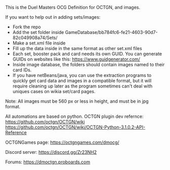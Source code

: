 This is the Duel Masters OCG Definition for OCTGN, and images.

If you want to help out in adding sets/images:
- Fork the repo
- Add the set folder inside GameDatabase/bb784fc6-fe21-4603-90d7-82c049908a74/Sets/
- Make a set.xml file inside
- Fill up the data inside in the same format as other set.xml files
- Each set, booster pack and card needs its own GUID. You can generate GUIDs on websites like this: https://www.guidgenerator.com/
- Inside image database, the folders should contain images named to their card IDs.
- If you have netBeans/java, you can use the extraction programs to quickly get card data and images in a compatible format, but it will require cleaning up later as the program sometimes can't deal with uniques cases on wikia set/card pages.

Note: All images must be 560 px or less in height, and must be in jpg format.

All automations are based on python. OCTGN plugin dev refernce:
https://github.com/octgn/OCTGN/wiki
https://github.com/octgn/OCTGN/wiki/OCTGN-Python-3.1.0.2-API-Reference


OCTGNGames page:
https://octgngames.com/dmocg/

Discord server:
https://discord.gg/Zr23NH2

Forums:
https://dmoctgn.proboards.com

